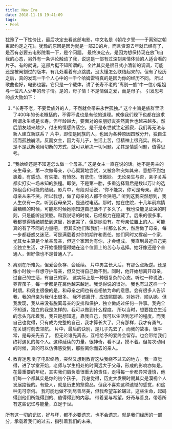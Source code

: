 ```yaml
--- 
title: New Era 
date: 2018-11-18 19:41:09  
tags: 
- Feel  
--- 
```

犹豫了一下性价比，最后决定去看这部电影，中文名是《朝花夕誓——于离别之朝束起约定之花》。犹豫的原因是因为就是一部2D的片，而且资源去年就已经有了，是否有必要去电影院看一下，是个问题。
最终决定去，是因为想保持现在放飞自我的心态，另外有一条评论触动了我，说这是一部有过深刻亲情体验的人适合看的片子。有的就说，这部片挺不知所谓的。
全片其实是很日式小清新的调调，可能还是被阉割过的版本，有几处看着有点跳脱，没太懂怎么联结起来的。但有了经历之后，真的发现一千个人心中的一千个哈姆雷特真的是因为你的经历不同。
所以歌曲也好，电影也罢。它只是一个载体，讲了长寿不老的“离别一族”中一位小姐姐与一位凡人少年的母子情。是的，母子情！不是情侣之爱，而是母子。
引发思考的点大致如下：

1. “长寿不老，不要爱族外的人，不然就会带来永世孤独。”
这个主旨是族群里活了400年的长老概括的，不得不说也是有他的道理。就像我们现下也都在追求所谓永生或是长寿。但年龄越大，要面对的亲朋好友突然离世也越来越多。然后朋友越来越少，付出的情感终落空。是不是永世就注定孤寂，我们再无法与新人建立新联系？
片中，即使是同族的人，也因为各种原因四散分开，独自生活而孤独崩溃。反而女主，因为有儿子，生活上苦，但精神上很充实。所以，是不是武断地用切断的方式，就可以解决一切问题，尤其是情感问题，值得思考。

2. “我始终还是不知道怎么做一个母亲。”
这是女主一直在说的话。她不是男主的亲生母亲，第一次做母亲，小心翼翼地尝试，又被各种突如其来、意想不到包裹着，有感动、有失措、有愤怒、有悲伤。很微妙。
无论亲生与否，亲子关系都实打实一场未知的旅程。即使，不是第一胎，多重选择背后是数以万计的选择组合和可能的结局。影片中，有段对话说，“你不能哭，你可是母亲。我的母亲从来不哭，所以我想，做了母亲的人都不会哭吧。”
听到这我突然想到，我人生仅有一次，听到我母亲哭，是通过电话。那时，她在住院，十几年前病情最糟糕的时候，可能那时候她刚知道自己活不了多久了。
我也没能见证哭的时刻，只是能听出哭腔。和我说话的时候，已经极力在隐藏了。后来的很多事，我都觉得情绪铺垫到这里，她该哭了，但是她没有。在母亲位置上的人，可能真的有了不同的力量吧。
但其实他们和我们一样那么长大，然后做了母亲，每一步都疑惑又迷茫，可是满载着对你的期许和责任。她们同时又撑起一个家，尤其女主算是个单亲母亲，但这个家因为有你，才会组成。
我直到最近自己完全独立生活，才开始慢慢懂得她在这个位置上的苦心与选择。她好像还是个普通人，但好像也不是普通人了。

3. 离别在所难免，但爱会永存、会延续。
片中男主长大后，有那么点叛逆。还是像小时候一样想守护母亲，但又觉得自己做不到。同时，他开始想离开母亲，过自己的生活，有自己的家。
这实际上是一种很复杂的心态。听过一种说法，养育孩子，每一步都是在离他越来越远。我觉得说的很对。
我也有过这样一个时期。和男主很像的是，和母亲之间也有点相依为命的意思。会有很多人告诉我，我的母亲为我付出很多。
我不该离开，应该照顾她，对她好，顺从她。但我发现，我从来没有脱离母亲的安排和保护，独立做成过任何一件事。我完全不知道，独立的我是怎样的，我可以做到什么程度。
所以当时，想要独立生活的念头充斥着我，我只是想知道，靠我自己，我可以生活到怎样的程度。而我自己也觉得，只有成为完整的自己，我才算长大了。只有那样，我才有勇气，在关键时刻去领航。
片中，最后的诀别，是儿子先去了。而我的故事，很平常，是母亲先去了。
但无论谁先离去，互相给予的爱终会留存。也会带给我们终将遇见的每个人。这种延续的力量，很神奇，看不见，摸不着。但每次动用的时候，真的可以仿佛感受到，那些离你而去的亲人。

4. 教育迷思
到了电影终场，突然又想到教育这块我绕不过去的地方。我一直觉得，进了学堂开始，老师与学生相处的时间远大于父母，形成的影响亦如是。
在最重要的年纪，其实我们肩负着很重大的责任，走得每一步都异常谨慎，他们每一个都其实是你的初个孩子。
我总觉得，历史大发展时期其实是漠视个人发展路径的。有些人，就是历史的祭奠品。但我不喜欢这种遗憾的感觉，和这种无可奈何。 
我可能也做不到尽善尽美，但我希望车轮碾过，这些生命，起码得到他们所能得到的、值得得到的内容。
带着爱与希望，好奇与善良，带着所有这些记忆与能量，立足于世。

所有这一切的记忆，好与坏，都不必要遗忘，也不会遗忘。就是我们经历的一部分，承载着我们的过去，指引着我们的未来。
